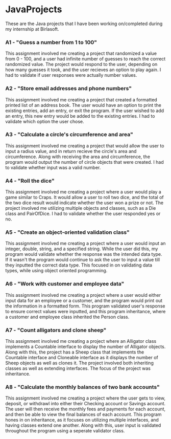 # JavaProjects
These are the Java projects that I have been working on/completed during my internship at Birlasoft.

### A1 - "Guess a number from 1 to 100"
This assignment involved me creating a project that randomized a value from 0 - 100, and a user had infinite number of guesses to reach the correct randomized value. The project would respond to the user, depending on how many guesses it took, and the user recieves an option to play again. I had to validate if user responses were actually number values.

### A2 - "Store email addresses and phone numbers"
This assignment involved me creating a project that created a formatted printed list of an address book. The user would have an option to print the existing entries, add an entry, or exit the program. If the user wished to add an entry, this new entry would be added to the existing entries. I had to validate which option the user chose.

### A3 - "Calculate a circle's circumference and area"
This assignment involved me creating a project that would allow the user to input a radius value, and in return recieve the circle's area and circumference. Along with receiving the area and circumference, the program would output the number of circle objects that were created. I had to validate whether input was a valid number.

### A4 - "Roll the dice"
This assignment involved me creating a project where a user would play a game similar to Craps. It  would allow a user to roll two dice, and the total of the two dice result would indicate whether the user won a prize or not. The project involved me utilizing multiple objects and classes, such as a Die class and PairOfDice. I had to validate whether the user responded yes or no.

### A5 - "Create an object-oriented validation class"
This assignment involved me creating a project where a user would input an integer, double, string, and a specified string. While the user did this, my program would validate whether the response was the intended data type. If it wasn't the program would continue to ask the user to input a value till they inputted the correct data type. This focused in on validating data types, while using object oriented programming.

### A6 - "Work with customer and employee data"
This assignment involved me creating a project where a user would either input data for an employee or a customer, and the program would print out the information in a formatted form. This program validated user's response to ensure correct values were inputted, and this program inheritance, where a customer and employee class inherited the Person class.

### A7 - "Count alligators and clone sheep"
This assignment involved me creating a project where an Alligator class implements a Countable interface to display the number of Alligator objects. Along with this, the project has a Sheep class that implements the Countable interface and Cloneable interface as it displays the number of Sheep objects as well as clones it. The project involved both inheriting classes as well as extending interfaces. The focus of the project was inheritance.

### A8 - "Calculate the monthly balances of two bank accounts"
This assignment involved me creating a project where the user gets to view, deposit, or withdrawl into either their Checking account or Savings account. The user will then receive the monthly fees and payments for each account, and then be able to view the final balances of each account. This program hones in on inheritance, as it focuses on utilizing multiple interfaces, and having classes extend one another. Along with this, user input is validated throughout the program using a seperate validator class.



